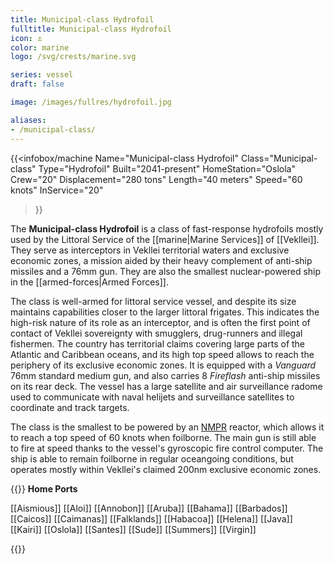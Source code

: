 ```yaml
---
title: Municipal-class Hydrofoil
fulltitle: Municipal-class Hydrofoil
icon: ⚓️
color: marine
logo: /svg/crests/marine.svg

series: vessel
draft: false

image: /images/fullres/hydrofoil.jpg

aliases:
- /municipal-class/
---
```

{{<infobox/machine
	Name="Municipal-class Hydrofoil"
	Class="Municipal-class"
	Type="Hydrofoil"
	Built="2041-present"
	HomeStation="Oslola"
	Crew="20"
	Displacement="280 tons"
	Length="40 meters"
	Speed="60 knots"
	InService="20"
>}}

The **Municipal-class Hydrofoil** is a class of fast-response hydrofoils mostly used by the Littoral Service of the [[marine|Marine Services]] of [[Vekllei]]. They serve as interceptors in Vekllei territorial waters and exclusive economic zones, a mission aided by their heavy complement of anti-ship missiles and a 76mm gun. They are also the smallest nuclear-powered ship in the [[armed-forces|Armed Forces]].

The class is well-armed for littoral service vessel, and despite its size maintains capabilities closer to the larger littoral frigates. This indicates the high-risk nature of its role as an interceptor, and is often the first point of contact of Vekllei sovereignty with smugglers, drug-runners and illegal fishermen. The country has territorial claims covering large parts of the Atlantic and Caribbean oceans, and its high top speed allows to reach the periphery of its exclusive economic zones. It is equipped with a *Vanguard* 76mm standard medium gun, and also carries 8 *Fireflash* anti-ship missiles on its rear deck. The vessel has a large satellite and air surveillance radome used to communicate with naval helijets and surveillance satellites to coordinate and track targets.

The class is the smallest to be powered by an [NMPR](/nmpr/) reactor, which allows it to reach a top speed of 60 knots when foilborne. The main gun is still able to fire at speed thanks to the vessel's gyroscopic fire control computer. The ship is able to remain foilborne in regular oceangoing conditions, but operates mostly within Vekllei's claimed 200nm exclusive economic zones.

{{<note table>}}
**Home Ports**

[[Aismious]]
[[Aloi]]
[[Annobon]]
[[Aruba]]
[[Bahama]]
[[Barbados]]
[[Caicos]]
[[Caimanas]]
[[Falklands]]
[[Habacoa]]
[[Helena]]
[[Java]]
[[Kairi]]
[[Oslola]]
[[Santes]]
[[Sude]]
[[Summers]]
[[Virgin]]

{{</note>}}